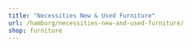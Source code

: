 ```yaml
---
title: "Necessities New & Used Furniture"
url: /hamburg/necessities-new-and-used-furniture/
shop: furniture
---
```

